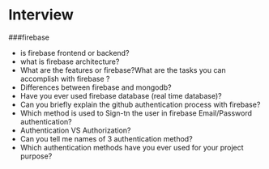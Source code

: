# Interview
###firebase
- is firebase frontend or backend?
- what is firebase architecture?
- What are the features or firebase?What are the tasks you can accomplish with firebase ? 
- Differences between firebase and mongodb? 
- Have you ever used firebase database (real time database)? 
- Can you briefly explain the github authentication process with firebase? 
- Which method is used to Sign-tn the user in firebase Email/Password authentication? 
- Authentication VS Authorization?
- Can you tell me names of 3 authentication method?
- Which authentication methods have you ever used for your project purpose?
